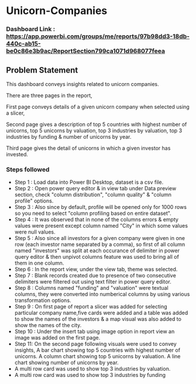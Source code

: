 # Unicorn-Companies

### Dashboard Link : https://app.powerbi.com/groups/me/reports/97b98dd3-18db-440c-ab15-be0c86e3b9ac/ReportSection799ca1071d968077feea

## Problem Statement

This dashboard conveys insights related to unicorn companies.

There are three pages in the report, 

First page conveys details of a given unicorn company when selected using a slicer, 

Second page gives a description of top 5 countries with highest number of unicorns, top 5 unicorns by valuation, top 3 industries by valuation, top 3 industries by funding & number of unicorns by year.

Third page gives the detail of unicorns in which a given investor has invested.

### Steps followed 

- Step 1 : Load data into Power BI Desktop, dataset is a csv file.
- Step 2 : Open power query editor & in view tab under Data preview section, check "column distribution", "column quality" & "column profile" options.
- Step 3 : Also since by default, profile will be opened only for 1000 rows so you need to select "column profiling based on entire dataset".
- Step 4 : It was observed that in none of the columns errors & empty values were present except column named "City" in which some values were null values.
- Step 5 : Also since all investors for a given company were given in one row (each investor name separated by a comma), so first of all column named "investors" was split at each occurance of delimiter in power query editor & then unpivot columns feature was used to bring all of them in one column.
- Step 6 : In the report view, under the view tab, theme was selected.
- Step 7 : Blank records created due to presence of two consecutive delimiters were filtered out using text filter in power query editor. 
- Step 8 : Columns named "funding" and "valuation" were textual columns, they were converted into numberical columns by using various transformation options. 
- Step 9 : On first page of report a slicer was added for selecting particular company name,five cards were added and a table was added to show the names of the investors & a map visual was also added to show the names of the city.
- Step 10 : Under the insert tab using image option in report view an image was added on the first page.
- Step 11: On the second page following visuals were used to convey insights,
 A bar chart showing top 5 countries with highest number of unicorns.
 A column chart showing top 5 unicorns by valuation.
 A line chart showing number of unicorns by year.
- A multi row card was used to show top 3 industries by valuation.
- A multi row card was used to show top 3 industries by funding
